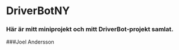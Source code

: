 # DriverBotNY
 
### Här är mitt miniprojekt och mitt DriverBot-projekt samlat. 


###Joel Andersson
